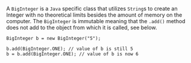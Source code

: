 A `BigInteger` is a `Java` specific class that utilizes `String`s to create an Integer with no theoretical limits besides the amount of memory on the computer. The `BigInteger` is immutable meaning that the `.add()` method does not add to the object from which it is called, see below.

    BigInteger b = new BigInteger("5");

    b.add(BigInteger.ONE); // value of b is still 5
    b = b.add(BigInteger.ONE); // value of b is now 6
